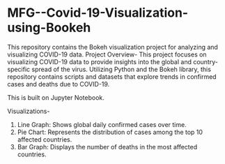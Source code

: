 # MFG--Covid-19-Visualization-using-Bookeh
This repository contains the Bokeh visualization project for analyzing and visualizing COVID-19 data.
Project Overview-
This project focuses on visualizing COVID-19 data to provide insights into the global and country-specific spread of the virus. Utilizing Python and the Bokeh library, this repository contains scripts and datasets that explore trends in confirmed cases and deaths due to COVID-19.

This is built on Jupyter Notebook.

Visualizations-
1. Line Graph: Shows global daily confirmed cases over time.
2. Pie Chart: Represents the distribution of cases among the top 10 affected countries.
3. Bar Graph: Displays the number of deaths in the most affected countries.
